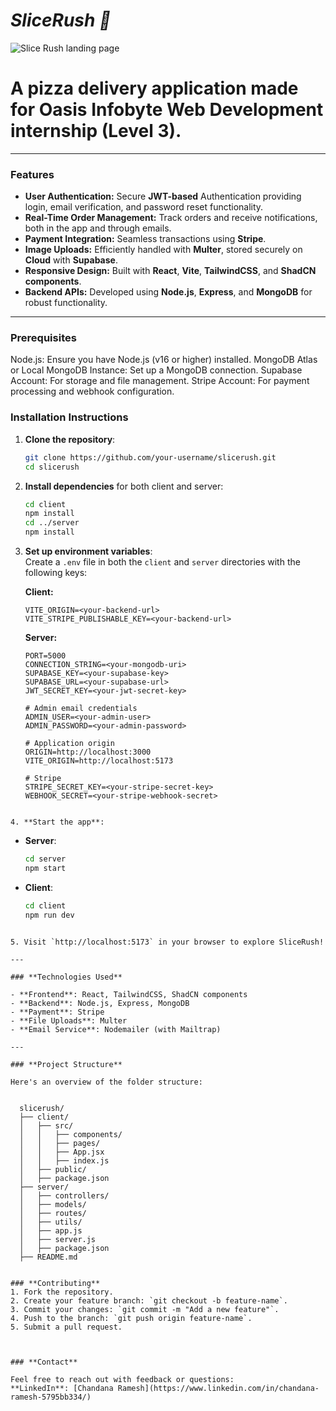 # ***SliceRush 🍕***

![Slice Rush landing page](https://media.licdn.com/dms/image/v2/D4E12AQE6PSLIFtoF4Q/article-cover_image-shrink_720_1280/article-cover_image-shrink_720_1280/0/1733853946842?e=1739404800&v=beta&t=tjt6-sjV2mmE5PRoOP9EuDoLCEcbZz95a958pis5NCw)

# A pizza delivery application made for Oasis Infobyte Web Development internship (Level 3).

---
### **Features**

- **User Authentication:** Secure **JWT-based** Authentication providing login, email verification, and password reset functionality.  
- **Real-Time Order Management:** Track orders and receive notifications, both in the app and through emails.  
- **Payment Integration:** Seamless transactions using **Stripe**.  
- **Image Uploads:** Efficiently handled with **Multer**, stored securely on **Cloud** with **Supabase**.  
- **Responsive Design:** Built with **React**, **Vite**, **TailwindCSS**, and **ShadCN components**.  
- **Backend APIs:** Developed using **Node.js**, **Express**, and **MongoDB** for robust functionality.

---

### Prerequisites
Node.js: Ensure you have Node.js (v16 or higher) installed.
MongoDB Atlas or Local MongoDB Instance: Set up a MongoDB connection.
Supabase Account: For storage and file management.
Stripe Account: For payment processing and webhook configuration.


### **Installation Instructions**

1. **Clone the repository**:
   ```bash
   git clone https://github.com/your-username/slicerush.git
   cd slicerush
   ```

2. **Install dependencies** for both client and server:
   ```bash
   cd client
   npm install
   cd ../server
   npm install
   ```

3. **Set up environment variables**:  
   Create a `.env` file in both the `client` and `server` directories with the following keys:

   **Client:**
   ```env
   VITE_ORIGIN=<your-backend-url>
   VITE_STRIPE_PUBLISHABLE_KEY=<your-backend-url>
   ```

   **Server:**
   ```env
   PORT=5000
   CONNECTION_STRING=<your-mongodb-uri>
   SUPABASE_KEY=<your-supabase-key>
   SUPABASE_URL=<your-supabase-url>
   JWT_SECRET_KEY=<your-jwt-secret-key>
   
   # Admin email credentials
   ADMIN_USER=<your-admin-user>
   ADMIN_PASSWORD=<your-admin-password>
   
   # Application origin
   ORIGIN=http://localhost:3000
   VITE_ORIGIN=http://localhost:5173
   
   # Stripe
   STRIPE_SECRET_KEY=<your-stripe-secret-key>
   WEBHOOK_SECRET=<your-stripe-webhook-secret>
  ```

4. **Start the app**:
```
   - **Server**:  
     ```bash
     cd server
     npm start
     ```
   - **Client**:  
     ```bash
     cd client
     npm run dev
     ```
```

5. Visit `http://localhost:5173` in your browser to explore SliceRush!

---

### **Technologies Used**

- **Frontend**: React, TailwindCSS, ShadCN components  
- **Backend**: Node.js, Express, MongoDB  
- **Payment**: Stripe  
- **File Uploads**: Multer  
- **Email Service**: Nodemailer (with Mailtrap)  

---

### **Project Structure**

Here's an overview of the folder structure:


  slicerush/
  ├── client/
  │   ├── src/
  │   │   ├── components/
  │   │   ├── pages/
  │   │   ├── App.jsx
  │   │   ├── index.js
  │   ├── public/
  │   ├── package.json
  ├── server/
  │   ├── controllers/
  │   ├── models/
  │   ├── routes/
  │   ├── utils/
  │   ├── app.js
  │   ├── server.js
  │   ├── package.json
  ├── README.md


### **Contributing**
1. Fork the repository.  
2. Create your feature branch: `git checkout -b feature-name`.  
3. Commit your changes: `git commit -m "Add a new feature"`.  
4. Push to the branch: `git push origin feature-name`.  
5. Submit a pull request.



### **Contact**

Feel free to reach out with feedback or questions:  
**LinkedIn**: [Chandana Ramesh](https://www.linkedin.com/in/chandana-ramesh-5795bb334/)  



